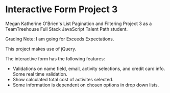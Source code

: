 # Interactive Form Project 3
 Megan Katherine O'Brien's List Pagination and Filtering Project 3 as a TeamTreehouse Full Stack JavaScript Talent Path student.

Grading Note: I am going for Exceeds Expectations.

This project makes use of jQuery.

The interactive form has the following features:

- Validations on name field, email, activity selections, and credit card info. Some real time validation.
- Show calculated total cost of activites selected.
- Some information is dependent on chosen options in drop down lists. 